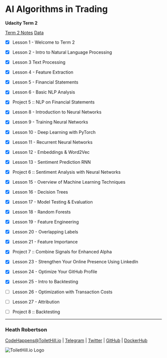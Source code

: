 # AI Algorithms in Trading
**Udacity Term 2**

[Term 2 Notes](./term_2_notes.ipynb)
[Data](./DATA.ipynb)

- [x] Lesson 1 - Welcome to Term 2
- [x] Lesson 2 - Intro to Natural Language Processing
- [x] Lesson 3 Text Processing
- [x] Lesson 4 - Feature Extraction
- [x] Lesson 5 - Financial Statements
- [x] Lesson 6 - Basic NLP Analysis
- [x] Project 5 :: NLP on Financial Statements
- [x] Lesson 8 - Introduction to Neural Networks
- [x] Lesson 9 - Training Neural Networks
- [x] Lesson 10 - Deep Learning with PyTorch
- [x] Lesson 11 - Recurrent Neural Networks
- [x] Lesson 12 - Embeddings & Word2Vec
- [x] Lesson 13 - Sentiment Prediction RNN
- [x] Project 6 :: Sentiment Analysis with Neural Networks
- [x] Lesson 15 - Overview of Machine Learning Techniques
- [x] Lesson 16 - Decision Trees
- [x] Lesson 17 - Model Testing & Evaluation
- [x] Lesson 18 - Random Forests
- [x] Lesson 19 - Feature Engineering
- [x] Lesson 20 - Overlapping Labels 
- [x] Lesson 21 - Feature Importance
- [x] Project 7 :: Combine Signals for Enhanced Alpha
- [x] Lesson 23 - Strengthen Your Online Presence Using LinkedIn
- [x] Lesson 24 - Optimize Your GitHub Profile
- [x] Lesson 25 - Intro to Backtesting
- [ ] Lesson 26 - Optimization with Transaction Costs
- [ ] Lesson 27 - Attribution
- [ ] Project 8 :: Backtesting


___
### Heath Robertson
[CodeHappens@ToiletHill.io](mailto:CodeHappens@ToiletHill.io?subject=[GitHub]%20Repo) | [Telegram](http://t.me/heathdrobertson) | [Twitter](https://twitter.com/heathdrobertson) | [GitHub](https://github.com/heathdrobertson) | [DockerHub](https://hub.docker.com/u/heathdrobertson)


![ToiletHill.io Logo](https://heathdrobertson.github.io/images/logo/ToiletHill.png)
